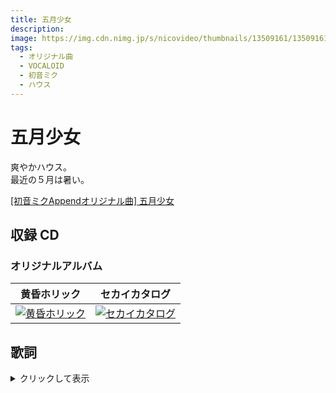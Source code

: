 ```yaml
---
title: 五月少女
description:
image: https://img.cdn.nimg.jp/s/nicovideo/thumbnails/13509161/13509161.original/r1280x720l?key=1d2aea4221d954d280dc99f1a40b779f661b6f85e34bd1bef2551f40a3f9bbda
tags:
  - オリジナル曲
  - VOCALOID
  - 初音ミク
  - ハウス
---
```


# 五月少女

爽やかハウス。  
最近の５月は暑い。

<script
  type="application/javascript"
  src="https://embed.nicovideo.jp/watch/sm10723549/script?w=640&h=360"
></script>

<noscript>
  <a href="http://www.nicovideo.jp/watch/sm10723549">
    [初音ミクAppendオリジナル曲] 五月少女
  </a>
</noscript>

## 収録 CD

### オリジナルアルバム

|                                 黄昏ホリック                                 |                                セカイカタログ                                 |
| :--------------------------------------------------------------------------: | :---------------------------------------------------------------------------: |
| [![黄昏ホリック](../imgs/twilightholic_cover.png)](../cds/01_twilightholic/) | [![セカイカタログ](../imgs/sekai_catalog_cover.png)](../cds/04_sekaicatalog/) |

## 歌詞

<details>
<summary>クリックして表示</summary>
曜日は朝寝坊　カバン片手に駅までダッシュ  
桜の木は葉に染まり　新生活ソロソロ慣れた  
となりの席は五月病　背伸びしてあくびを一つ  
ユメの大型連休は　寝てる間に過ぎ去った…

どこか上のソラ　目に映るはアスファルト  
「なかなか上手く行かないもんだ…」と、呟いた。

暖かくヤワラカな　五月の風に乗せて  
窓辺のキミに届け！　元気の歌  
俯いて歩いてたら　きっと楽しいことも  
気付くことなく　見逃しちゃうから

日曜日も朝寝坊　目覚まし止めてフトンをかぶる  
目が覚めたらもう ☆ お昼　カーテン越しに明るい太陽  
日に日に増す紫外線　天気予報「汗ばむ陽気」  
アツい夏の足音は　小走りにやってくる

平日が並ぶ　カレンダーを眺めて  
「海の日は遠いなぁ…」と　タメイキついた。

暖かくサワヤカな　五月の風に乗って  
窓辺に佇む　キミに会いにいくよ  
幾千のタメイキと　退屈な日常を  
眩しい笑顔に　変えてみせるから

暖かくヤワラカな　五月の風に乗せて  
窓辺のキミに届け！　元気の歌  
俯いて歩いてたら　きっと楽しいことも  
気付くことなく　見逃しちゃうから

暖かくサワヤカな　五月の風に乗って  
窓辺に佇む　キミに会いにいくよ  
幾千のタメイキと　退屈な日常を  
眩しい笑顔に　変えてみせるから

</details>
